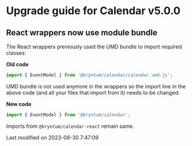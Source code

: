 # Upgrade guide for Calendar v5.0.0

## React wrappers now use module bundle

The React wrappers previously used the UMD bundle to import required classes:

**Old code**

```javascript
import { EventModel } from '@bryntum/calendar/calendar.umd.js';
```

UMD bundle is not used anymore in the wrappers so the import line in the above code (and all your files that import from it) needs to be changed:

**New code**

```javascript
import { EventModel } from '@bryntum/calendar';
```

Imports from `@bryntum/calendar-react` remain same.


<p class="last-modified">Last modified on 2023-08-30 7:47:09</p>